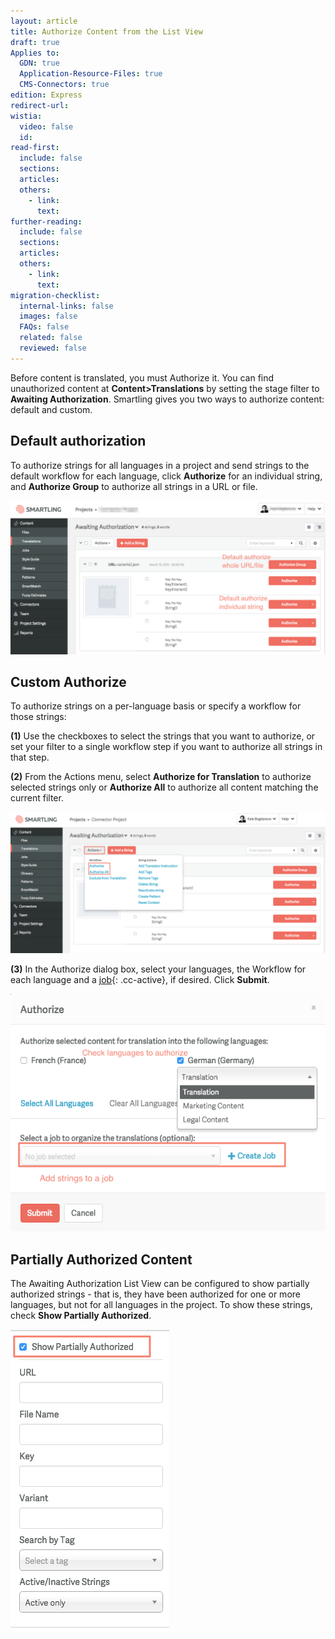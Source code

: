 ```yaml
---
layout: article
title: Authorize Content from the List View
draft: true
Applies to:
  GDN: true
  Application-Resource-Files: true
  CMS-Connectors: true
edition: Express
redirect-url:
wistia:
  video: false
  id:
read-first:
  include: false
  sections:
  articles:
  others:
    - link:
      text:
further-reading:
  include: false
  sections:
  articles:
  others:
    - link:
      text:
migration-checklist:
  internal-links: false
  images: false
  FAQs: false
  related: false
  reviewed: false
---
```



Before content is translated, you must Authorize it. You can find unauthorized content at **Content&gt;Translations** by setting the stage filter to **Awaiting Authorization**. Smartling gives you two ways to authorize content: default and custom.

## Default authorization

To authorize strings for all languages in a project and send strings to the default workflow for each language, click **Authorize** for an individual string, and **Authorize Group** to authorize all strings in a URL or file.

![](/uploads/versions/smartling___translations_management-8---x----1226-599x---.png)

## Custom Authorize

To authorize strings on a per-language basis or specify a workflow for those strings:

**(1)** Use the checkboxes to select the strings that you want to authorize, or set your filter to a single workflow step if you want to authorize all strings in that step.

**(2)** From the Actions menu, select **Authorize for Translation** to authorize selected strings only or&nbsp;**Authorize All** to authorize all content matching the current filter.

![](/uploads/versions/smartling___translations_management-9---x----1343-601x---.png)

**(3)** In the Authorize dialog box, select your languages, the Workflow for each language and a [job](){: .cc-active}, if desired. Click **Submit**.

![medium](/uploads/versions/smartling___translations_management-10---x----571-431x---.png)

## Partially Authorized Content

The Awaiting Authorization List View can be configured to show partially authorized strings - that is, they have been authorized for one or more languages, but not for all languages in the project. To show these strings, check **Show Partially Authorized**.

![small](/uploads/versions/smartling___translations_management-11---x----254-482x---.png)

&nbsp;